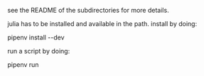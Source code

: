 see the README of the subdirectories for more details.

julia has to be installed and available in the path.
install by doing:

pipenv install --dev

run a script by doing:

pipenv run <script>


when adding or removing a package to the Julia project, regenerate the manifest with Pkg.resolve()